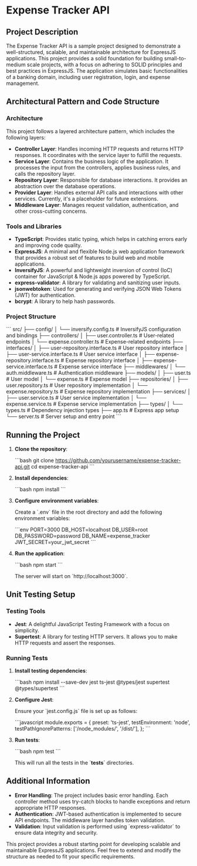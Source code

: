 
# Expense Tracker API

## Project Description

The Expense Tracker API is a sample project designed to demonstrate a well-structured, scalable, and maintainable architecture for ExpressJS applications. This project provides a solid foundation for building small-to-medium scale projects, with a focus on adhering to SOLID principles and best practices in ExpressJS. The application simulates basic functionalities of a banking domain, including user registration, login, and expense management.

## Architectural Pattern and Code Structure

### Architecture

This project follows a layered architecture pattern, which includes the following layers:

- **Controller Layer**: Handles incoming HTTP requests and returns HTTP responses. It coordinates with the service layer to fulfill the requests.
- **Service Layer**: Contains the business logic of the application. It processes the input from the controllers, applies business rules, and calls the repository layer.
- **Repository Layer**: Responsible for database interactions. It provides an abstraction over the database operations.
- **Provider Layer**: Handles external API calls and interactions with other services. Currently, it's a placeholder for future extensions.
- **Middleware Layer**: Manages request validation, authentication, and other cross-cutting concerns.

### Tools and Libraries

- **TypeScript**: Provides static typing, which helps in catching errors early and improving code quality.
- **ExpressJS**: A minimal and flexible Node.js web application framework that provides a robust set of features to build web and mobile applications.
- **InversifyJS**: A powerful and lightweight inversion of control (IoC) container for JavaScript & Node.js apps powered by TypeScript.
- **express-validator**: A library for validating and sanitizing user inputs.
- **jsonwebtoken**: Used for generating and verifying JSON Web Tokens (JWT) for authentication.
- **bcrypt**: A library to help hash passwords.

### Project Structure

\`\`\`
src/
├── config/
│   └── inversify.config.ts       # InversifyJS configuration and bindings
├── controllers/
│   ├── user.controller.ts        # User-related endpoints
│   └── expense.controller.ts     # Expense-related endpoints
├── interfaces/
│   ├── user-repository.interface.ts # User repository interface
│   ├── user-service.interface.ts    # User service interface
│   ├── expense-repository.interface.ts # Expense repository interface
│   ├── expense-service.interface.ts    # Expense service interface
├── middlewares/
│   └── auth.middleware.ts        # Authentication middleware
├── models/
│   ├── user.ts                   # User model
│   └── expense.ts                # Expense model
├── repositories/
│   ├── user.repository.ts        # User repository implementation
│   └── expense.repository.ts     # Expense repository implementation
├── services/
│   ├── user.service.ts           # User service implementation
│   └── expense.service.ts        # Expense service implementation
├── types/
│   └── types.ts                  # Dependency injection types
├── app.ts                        # Express app setup
└── server.ts                     # Server setup and entry point
\`\`\`

## Running the Project

1. **Clone the repository**:

    \`\`\`bash
    git clone https://github.com/yourusername/expense-tracker-api.git
    cd expense-tracker-api
    \`\`\`

2. **Install dependencies**:

    \`\`\`bash
    npm install
    \`\`\`

3. **Configure environment variables**:

    Create a \`.env\` file in the root directory and add the following environment variables:

    \`\`\`env
    PORT=3000
    DB_HOST=localhost
    DB_USER=root
    DB_PASSWORD=password
    DB_NAME=expense_tracker
    JWT_SECRET=your_jwt_secret
    \`\`\`

4. **Run the application**:

    \`\`\`bash
    npm start
    \`\`\`

    The server will start on \`http://localhost:3000\`.

## Unit Testing Setup

### Testing Tools

- **Jest**: A delightful JavaScript Testing Framework with a focus on simplicity.
- **Supertest**: A library for testing HTTP servers. It allows you to make HTTP requests and assert the responses.

### Running Tests

1. **Install testing dependencies**:

    \`\`\`bash
    npm install --save-dev jest ts-jest @types/jest supertest @types/supertest
    \`\`\`

2. **Configure Jest**:

    Ensure your \`jest.config.js\` file is set up as follows:

    \`\`\`javascript
    module.exports = {
      preset: 'ts-jest',
      testEnvironment: 'node',
      testPathIgnorePatterns: ['/node_modules/', '/dist/'],
    };
    \`\`\`

3. **Run tests**:

    \`\`\`bash
    npm test
    \`\`\`

    This will run all the tests in the \`__tests__\` directories.

## Additional Information

- **Error Handling**: The project includes basic error handling. Each controller method uses try-catch blocks to handle exceptions and return appropriate HTTP responses.
- **Authentication**: JWT-based authentication is implemented to secure API endpoints. The middleware layer handles token validation.
- **Validation**: Input validation is performed using \`express-validator\` to ensure data integrity and security.

This project provides a robust starting point for developing scalable and maintainable ExpressJS applications. Feel free to extend and modify the structure as needed to fit your specific requirements.
